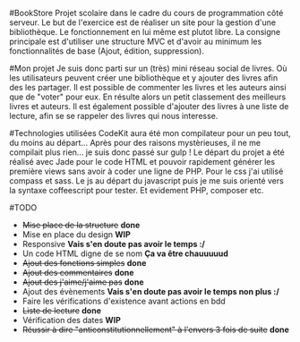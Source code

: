 #BookStore
Projet scolaire dans le cadre du cours de programmation côté serveur. 
Le but de l'exercice est de réaliser un site pour la gestion d'une bibliothèque. Le fonctionnement en lui même est plutot libre.
La consigne principale est d'utiliser une structure MVC et d'avoir au minimum les fonctionnalités de base (Ajout, édition, suppression).

#Mon projet
Je suis donc parti sur un (très) mini réseau social de livres. Où les utilisateurs peuvent créer une bibliothèque et y ajouter des livres afin des les partager.
Il est possible de commenter les livres et les auteurs ainsi que de "voter" pour eux. En résulte alors un petit classement des meilleurs livres et auteurs. 
Il est également possible d'ajouter des livres à une liste de lecture, afin se se rappeler des livres qui nous interesse.

#Technologies utilisées
CodeKit aura été mon compilateur pour un peu tout, du moins au départ... Après pour des raisons mystèrieuses, il ne me compilait plus rien... je suis donc passé sur gulp !
Le départ du projet a été réalisé avec Jade pour le code HTML et pouvoir rapidement générer les première views sans avoir à coder une ligne de PHP.
Pour le css j'ai utilisé compass et sass.
Le js au départ du javascript puis je me suis orienté vers la syntaxe coffeescript pour tester.
Et evidement PHP, composer etc.

#TODO
- ~~Mise place de la structure~~ **done**
- Mise en place du design **WIP**
- Responsive **Vais s'en doute pas avoir le temps :/**
- Un code HTML digne de se nom **Ça va être chauuuuud**
- ~~Ajout des fonctions simples~~ **done** 
- ~~Ajout des commentaires~~ **done** 
- ~~Ajout des j'aime/j'aime pas~~ **done** 
- Ajout des évènements **Vais s'en doute pas avoir le temps non plus :/**
- Faire les vérifications d'existence avant actions en bdd
- ~~Liste de lecture~~ **done**  
- Vérification des dates **WIP** 
- ~~Réussir à dire "anticonstitutionnellement" à l'envers 3 fois de suite~~ **done**